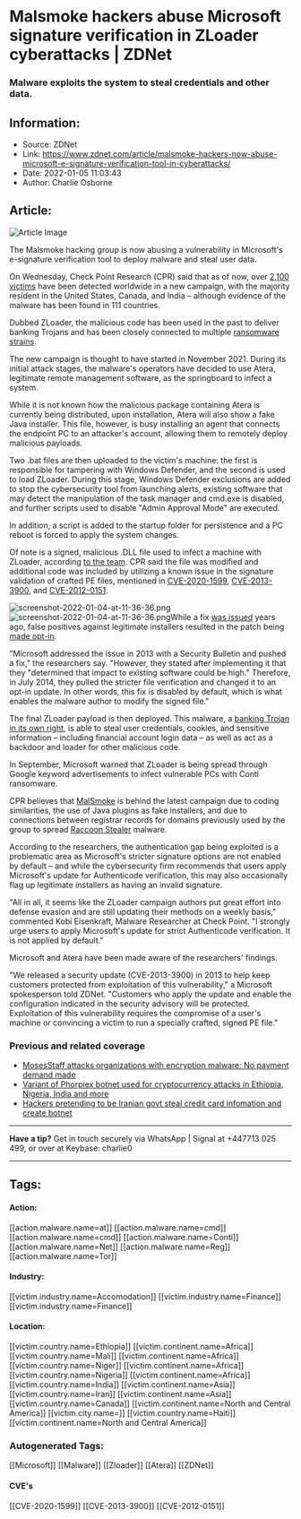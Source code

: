 # Malsmoke hackers abuse Microsoft signature verification in ZLoader cyberattacks | ZDNet
### Malware exploits the system to steal credentials and other data.

## Information:
+ Source: ZDNet
+ Link: https://www.zdnet.com/article/malsmoke-hackers-now-abuse-microsoft-e-signature-verification-tool-in-cyberattacks/
+ Date: 2022-01-05 11:03:43
+ Author: Charlie Osborne


## Article:
![Article Image](https://www.zdnet.com/a/img/resize/0a23fd3fd1977148ea7e0c43698e65290bb65d8b/2021/11/02/0c449f08-f978-48e5-b0c2-6d0f588ad91e/sale-305237-article-image.jpg?width=770&height=578&fit=crop&auto=webp)

The Malsmoke hacking group is now abusing a vulnerability in Microsoft's e-signature verification tool to deploy malware and steal user data.


On Wednesday, Check Point Research (CPR) said that as of now, over [2,100 victims](https://research.checkpoint.com/2022/can-you-trust-a-files-digital-signature-new-zloader-campaign-exploits-microsofts-signature-verification-putting-users-at-risk/) have been detected worldwide in a new campaign, with the majority resident in the United States, Canada, and India – although evidence of the malware has been found in 111 countries.  

Dubbed ZLoader, the malicious code has been used in the past to deliver banking Trojans and has been closely connected to multiple [ransomware strains](https://www.cisa.gov/uscert/ncas/alerts/aa21-265a).  

The new campaign is thought to have started in November 2021. During its initial attack stages, the malware's operators have decided to use Atera, legitimate remote management software, as the springboard to infect a system. 

While it is not known how the malicious package containing Atera is currently being distributed, upon installation, Atera will also show a fake Java installer. This file, however, is busy installing an agent that connects the endpoint PC to an attacker's account, allowing them to remotely deploy malicious payloads.  

Two .bat files are then uploaded to the victim's machine: the first is responsible for tampering with Windows Defender, and the second is used to load ZLoader. During this stage, Windows Defender exclusions are added to stop the cybersecurity tool from launching alerts, existing software that may detect the manipulation of the task manager and cmd.exe is disabled, and further scripts used to disable "Admin Approval Mode" are executed.  

In addition, a script is added to the startup folder for persistence and a PC reboot is forced to apply the system changes.  






Of note is a signed, malicious .DLL file used to infect a machine with ZLoader, according [to the team](https://twitter.com/_CPResearch_/status/1463104303770578944). CPR said the file was modified and additional code was included by utilizing a known issue in the signature validation of crafted PE files, mentioned in [CVE-2020-1599](https://msrc.microsoft.com/update-guide/vulnerability/CVE-2020-1599), [CVE-2013-3900](https://nvd.nist.gov/vuln/detail/CVE-2013-3900), and [CVE-2012-0151](https://cve.mitre.org/cgi-bin/cvename.cgi?name=CVE-2012-0151).  

![screenshot-2022-01-04-at-11-36-36.png]()![screenshot-2022-01-04-at-11-36-36.png](https://www.zdnet.com/a/img/resize/6ea21a05b8ed2aef5d06ca164523b02d94d62cbc/2022/01/04/20a27dd6-7beb-4041-bcdf-a13d126abcbf/screenshot-2022-01-04-at-11-36-36.png?width=370&fit=bounds&auto=webp)While a fix [was issued](https://docs.microsoft.com/en-us/security-updates/securitybulletins/2013/ms13-098) years ago, false positives against legitimate installers resulted in the patch being [made opt-in](https://docs.microsoft.com/en-us/security-updates/securityadvisories/2014/2915720).

"Microsoft addressed the issue in 2013 with a Security Bulletin and pushed a fix," the researchers say. "However, they stated after implementing it that they "determined that impact to existing software could be high." Therefore, in July 2014, they pulled the stricter file verification and changed it to an opt-in update. In other words, this fix is disabled by default, which is what enables the malware author to modify the signed file."

The final ZLoader payload is then deployed. This malware, a [banking Trojan in its own right](https://www.zdnet.com/article/this-ransomware-dropping-malware-has-swapped-phishing-for-a-sneaky-new-attack-route/), is able to steal user credentials, cookies, and sensitive information – including financial account login data – as well as act as a backdoor and loader for other malicious code.  

In September, Microsoft warned that ZLoader is being spread through Google keyword advertisements to infect vulnerable PCs with Conti ransomware.  

CPR believes that [MalSmoke](https://blog.malwarebytes.com/threat-analysis/2020/11/malsmoke-operators-abandon-exploit-kits-in-favor-of-social-engineering-scheme/) is behind the latest campaign due to coding similarities, the use of Java plugins as fake installers, and due to connections between registrar records for domains previously used by the group to spread [Raccoon Stealer](https://www.zdnet.com/article/raccoon-stealer-as-a-service-will-now-try-to-steal-your-cryptocurrency/) malware. 

According to the researchers, the authentication gap being exploited is a problematic area as Microsoft's stricter signature options are not enabled by default – and while the cybersecurity firm recommends that users apply Microsoft's update for Authenticode verification, this may also occasionally flag up legitimate installers as having an invalid signature.  

"All in all, it seems like the ZLoader campaign authors put great effort into defense evasion and are still updating their methods on a weekly basis," commented Kobi Eisenkraft, Malware Researcher at Check Point. "I strongly urge users to apply Microsoft's update for strict Authenticode verification. It is not applied by default." 

Microsoft and Atera have been made aware of the researchers' findings. 

"We released a security update (CVE-2013-3900) in 2013 to help keep customers protected from exploitation of this vulnerability," a Microsoft spokesperson told ZDNet. "Customers who apply the update and enable the configuration indicated in the security advisory will be protected. Exploitation of this vulnerability requires the compromise of a user's machine or convincing a victim to run a specially crafted, signed PE file."

###  Previous and related coverage

* [MosesStaff attacks organizations with encryption malware: No payment demand made](https://www.zdnet.com/article/mosesstaff-attackers-deploy-ransomware-on-your-systems-no-payment-no-decryption-possible/)
* [Variant of Phorpiex botnet used for cryptocurrency attacks in Ethiopia, Nigeria, India and more](https://www.zdnet.com/article/variant-of-phorpiex-botnet-used-for-cryptocurrency-attacks-in-ethopia-nigeria-and-india/)
* [Hackers pretending to be Iranian govt steal credit card infomation and create botnet](https://www.zdnet.com/article/hackers-pretending-to-be-iranian-govt-use-sms-messages-to-steal-credit-card-info-create-botnet/)



---

**Have a tip?** Get in touch securely via WhatsApp | Signal at +447713 025 499, or over at Keybase: charlie0



---





## Tags:

#### Action:
[[action.malware.name=at]] [[action.malware.name=cmd]] [[action.malware.name=cmd]] [[action.malware.name=Conti]] [[action.malware.name=Net]] [[action.malware.name=Reg]] [[action.malware.name=Tor]]

#### Industry:
[[victim.industry.name=Accomodation]] [[victim.industry.name=Finance]] [[victim.industry.name=Finance]]

#### Location:
[[victim.country.name=Ethiopia]] [[victim.continent.name=Africa]] [[victim.country.name=Mali]] [[victim.continent.name=Africa]] [[victim.country.name=Niger]] [[victim.continent.name=Africa]] [[victim.country.name=Nigeria]] [[victim.continent.name=Africa]] [[victim.country.name=India]] [[victim.continent.name=Asia]] [[victim.country.name=Iran]] [[victim.continent.name=Asia]] [[victim.country.name=Canada]] [[victim.continent.name=North and Central America]] [[victim.city.name=]] [[victim.country.name=Haiti]] [[victim.continent.name=North and Central America]]

### Autogenerated Tags:
[[Microsoft]] [[Malware]] [[Zloader]] [[Atera]] [[ZDNet]]
#### CVE's
[[CVE-2020-1599]] [[CVE-2013-3900]] [[CVE-2012-0151]]

